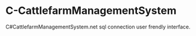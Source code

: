 # C-CattlefarmManagementSystem
C#CattlefarmManagementSystem.net sql connection user frendly interface.
